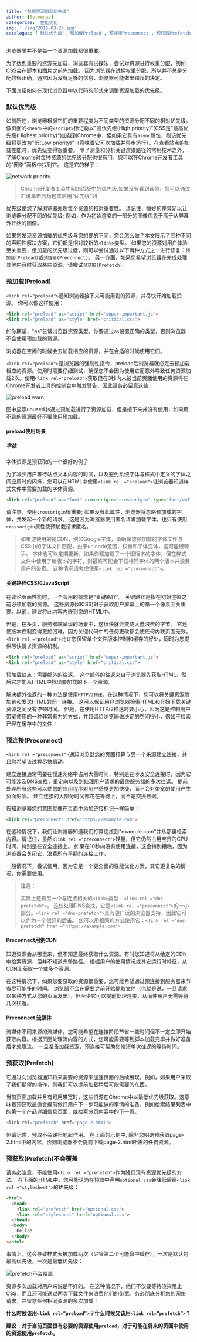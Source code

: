 ```yaml
---
title: "前端资源加载优先级"
author: [Sylvenas]
categories: '性能优化'
img: './img/2015-03-25.jpg'
catalogue: ['默认优先级','预加载Preload','预连接Preconnect','预获取Prefetch','预获取Prefetch不会覆盖']
---
```


浏览器里并不是每一个资源加载都很重要。 

为了达到重要的资源先加载，浏览器有试探法，尝试对资源进行权重分配，例如CSS会在脚本和图片之前先加载。 因为浏览器在试探权重分配，所以并不总是分配的很正确，通常因为没有足够的信息，浏览器可能做出错误的决定。

下面介绍如何在现代浏览器中以代码的形式来调整资源加载的优先级。

### 默认优先级
如前所述，浏览器根据它们的重要程度为不同类型的资源分配不同的相对优先级。 像页面的`<head>`中的`<script>`标记将以"高优先级(High priority)"(CSS是"最高优先级(Highest priority)")加载到Chrome中，但如果它具有`async`属性，则该优先级将更改为"低(Low priority)"（意味着它可以加载并异步运行）。在查看站点的加载性能时，优先级变得很重要。 除了测量和分析关键渲染路径的常用技术之外，了解Chrome对每种资源的优先级分配也很有用。您可以在Chrome开发者工具的"网络"面板中找到它。 这是它的样子：

![network priority](../../images/network-priority.png)

> Chrome开发者工具中网络面板中的优先级,如果没有看到该列，您可以通过右键单击列标题来启用“优先级”列 

优先级使您了解浏览器处理每个资源的相对重要性。 请记住，微妙的差异足以让浏览器分配不同的优先级; 例如，作为初始渲染的一部分的图像优先于高于从屏幕外开始的图像。

如果您发现资源加载的优先级与您想要的不同，您会怎么做？本文展示了三种不同的声明性解决方案，它们都是相对较新的`<link>`类型。 如果您的资源对用户体验至关重要，但加载的优先级过低，则可以尝试通过以下两种方式之一进行修复：`预加载(Preload)`或`预链接(Preconnect)`。 另一方面，如果您希望浏览器在完成处理其他内容时获取某些资源，请尝试`预获取(Prefetch)`。

### 预加载(Preload)
`<link rel="preload">`通知浏览器接下来可能用到的资源，并尽快开始加载资源。 你可以像这样使用：
``` html   
<link rel="preload" as="script" href="super-important.js">
<link rel="preload" as="style" href="critical.css">
```
如你期望，"as"告诉浏览器资源类型。你要通过`as`设置正确的类型，否则浏览器不会使用预加载的资源。 

浏览器在空闲的时候会去加载相应的资源，并在合适的时候使用它们。

`<link rel="preload">`是浏览器的强制性指令，preload后浏览器就必定去预加载相应的资源。使用时需要仔细测试，确保您不会因为使用它而意外导致任何资源加载2次。使用`<link rel="preload">`获取但在3秒内未被当前页面使用的资源将在Chrome开发者工具的控制台中触发警告，因此请务必留意这些！

![preload warn](../../images/preload-warn.png)

图中显示unused.js通过预加载进行了资源加载，但是接下来并没有使用，如果用不到的资源最好不要使用预加载。

#### preload使用场景
##### 字体
字体资源是预获取的一个很好的例子

为了减少用户等待站点文本内容的时间，以及避免系统字体与样式中定义的字体之间应用时的闪烁，您可以在HTML中使用`<link rel ="preload">`让浏览器知道样式文件中需要加载的字体资源。

``` html
<link rel="preload" as="font" crossorigin="crossorigin" type="font/woff2" href="myfont.woff2">
```
请注意，使用`crossorigin`很重要; 如果没有此属性，浏览器将忽略预加载的字体，并发起一个新的请求。 这是因为浏览器使用匿名请求加载字体，也只有使用`crossorigin`属性使预加载请求匿名。

> 如果您使用的是CDN，例如Google字体，请确保您预加载的字体文件与CSS中的字体文件匹配，由于unicode范围，权重和字体变体，这可能很棘手。 字体也可以定期更新，如果你预加载了一个旧版本的字体，但在样式文件中使用了新版本的字符，则最终可能会下载相同字体的两个版本并浪费用户的带宽。 这种情况请考虑使用`<link rel ="preconnect">`。

#### 关键路径CSS和JavaScript
在谈论页面性能时，一个有用的概念是“关键路径”。 关键路径是指在初始渲染之前必须加载的资源。 这些资源(如CSS)对于获取用户屏幕上的第一个像素至关重要。以前，建议将此内容内嵌到您的HTML中。

但是，在多页，服务器端呈现的场景中，这很快就会变成大量浪费的字节。 它还使版本控制变得更加困难，因为关键代码中的任何更改都会使任何内联页面无效。`<link rel ="preload">`允许您保留单个文件版本控制和缓存的好处，同时为您提供尽快请求资源的机制。
``` html
<link rel="preload" as="script" href="super-important.js">
<link rel="preload" as="style" href="critical.css">
```
预加载缺点：需要额外的往返。 这个额外的往返来自于浏览器先获取HTML，然后它才能从HTML中找出要加载的下一个资源。

解决额外往返的一种方法是使用`HTTP/2推送`，在这种情况下，您可以将关键资源附加到和发送HTML的同一连接。 这可以保证用户浏览器检索HTML和开始下载关键资源之间没有停顿时间。 但是，在使用HTTP/2推送时要小心，因为这是控制用户带宽使用的一种非常有力的方式，并且留给浏览器做决定的空间很小，例如不检索已经在缓存中的文件！

### 预连接(Preconnect)
`<link rel ="preconnect">`通知浏览器您的页面打算与另一个来源建立连接，并且您希望该过程尽快启动。

建立连接通常需要在慢速网络中占用大量时间，特别是在涉及安全连接时，因为它可能涉及DNS查找，重定向以及到处理用户请求的最终服务器的多次往返。 提前处理所有这些可以使您的应用程序对用户感觉更加快捷，而不会对带宽的使用产生负面影响。 建立连接的大部分时间都花在等待上，而不是交换数据。

告知浏览器您的意图就像在页面中添加链接标记一样简单：
``` html
<link rel="preconnect" href="https://example.com">
```
在这种情况下，我们让浏览器知道我们打算连接到"example.com"并从那里检索内容。请记住，虽然`<link rel ="preconnect">`轻量，但它仍然占用宝贵的CPU时间，特别是在安全连接上。 如果在10秒内没有使用连接，这会特别糟糕，因为浏览器会关闭它，浪费所有早期的连接工作。

一般情况下，尝试使用<link rel ="preload">，因为它是一个更全面的性能优化方案，其它更复杂的情况，你需要使用<link rel ="preconnect">。

>注意：
>
>实际上还有另一个与连接相关的`<link>`类型：`<link rel ="dns-prefetch">`。 这仅处理DNS查找，它是`<link rel ="preconnect">`的一小部分。`<link rel ="dns-prefetch">`具有更广泛的浏览器支持，因此它可以作为一个很好的后备。 您可以用相同的方式使用它：`<link rel ="dns-prefetch" href ="https://example.com">`

#### Preconnect用例CDN
知道资源会从哪里来，但不知道最终获取什么资源。有时您知道将从给定的CDN中检索资源，但并不知道完整路径。 根据用户的使用情况或其它运行时特征，从CDN上获取一个或多个资源。

在这种情况下，如果您要获取的资源很重要，您可能希望通过预连接到服务器来节省尽可能多的时间。 浏览器不会在需要之前开始提取文件（也就是说，一旦请求以某种方式从您的页面发出），但至少它可以提前处理连接，从而使用户无需等待几次往返。

#### Preconnect 流媒体
流媒体不同来源的流媒体，您可能希望在连接阶段节省一些时间但不一定立即开始获取内容。根据页面处理流内容的方式，您可能需要等到脚本加载完毕并做好准备后才处理流。 一旦准备加载资源，预连接可帮助您缩短单次往返的等待时间。

### 预获取(Prefetch)
它通过向浏览器通知将来需要的资源来加速页面的后续展现，例如，如果用户采取了我们期望的操作，则我们可以提前加载稍后可能需要的东西。 

当前页面加载并且有可用带宽时，这些资源在Chrome中以最低优先级获取。这意味着预获取最适合提前做好用户下一步可能做的事情的准备，例如检索结果列表中的第一个产品详细信息页面，或检索分页内容中的下一页。
``` js
<link rel="prefetch" href="page-2.html">
```
但请记住，预取不会递归地起作用。 在上面的示例中, 除非您明确预获取page-2.html中的内容，否则浏览器不会提前下载page-2.html所需的任何资源。

### 预获取(Prefetch)不会覆盖
请务必注意，不能使用`<link rel ="prefetch">`作为降低现有资源优先级的方法。 在下面的HTML中，您可能认为在预取中声明`optional.css`会降低后续`<link rel ="stylesheet">`的优先级：
``` html
<html>
  <head>
    <link rel="prefetch" href="optional.css">
    <link rel="stylesheet" href="optional.css">
  </head>
  <body>
    Hello!
  </body>
</html>
```
事情上，这会导致样式表被加载两次（尽管第二个可能命中缓存），一次是默认的最高优先级，一次是最低优先级：

![prefetch不会覆盖](../../images/prefetch-warn.png)

资源多次加载对用户来说是不好的。 在这种情况下，他们不仅要等待渲染阻止CSS，而且还可能通过两次下载文件来浪费他们的带宽。务必彻底分析您的网络请求，并留意任何相同资源的多次加载！

**什么时候该用`<link rel=”preload”>`？什么时候又该用`<link rel=”prefetch”>` ?**

**建议：对于当前页面很有必要的资源使用`preload`，对于可能在将来的页面中使用的资源使用`prefetch`。**